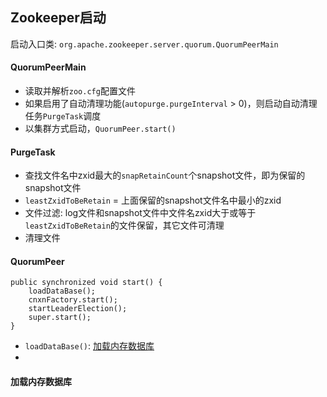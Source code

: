 ## Zookeeper启动

启动入口类: `org.apache.zookeeper.server.quorum.QuorumPeerMain`

#### QuorumPeerMain

* 读取并解析`zoo.cfg`配置文件
* 如果启用了自动清理功能(`autopurge.purgeInterval` > 0)，则启动自动清理任务`PurgeTask`调度
* 以集群方式启动，`QuorumPeer.start()`

#### PurgeTask

* 查找文件名中zxid最大的`snapRetainCount`个snapshot文件，即为保留的snapshot文件
* `leastZxidToBeRetain` = 上面保留的snapshot文件名中最小的zxid
* 文件过滤: log文件和snapshot文件中文件名zxid大于或等于`leastZxidToBeRetain`的文件保留，其它文件可清理
* 清理文件

#### QuorumPeer

```
public synchronized void start() {
    loadDataBase();
    cnxnFactory.start();
    startLeaderElection();
    super.start();
}
```

* `loadDataBase()`: [加载内存数据库](#加载内存数据库)
* 

#### 加载内存数据库
